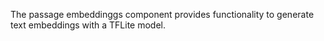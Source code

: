 The passage embeddinggs component provides functionality to generate text embeddings with a TFLite model.